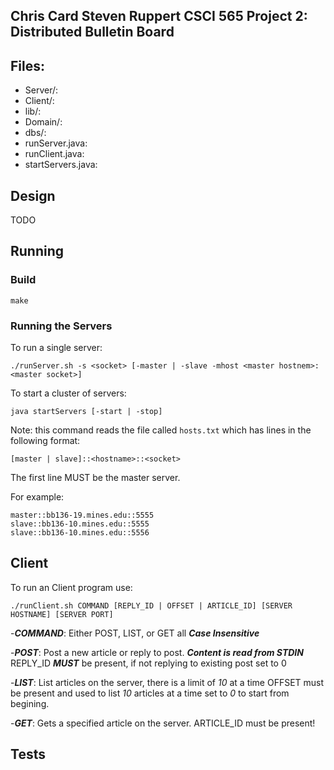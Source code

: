 Chris Card
Steven Ruppert
CSCI 565 Project 2: Distributed Bulletin Board
--------------------


## Files:

- Server/:
- Client/:
- lib/:
- Domain/:
- dbs/:
- runServer.java:
- runClient.java:
- startServers.java:

## Design

TODO

## Running

### Build

    make

### Running the Servers

To run a single server:

    ./runServer.sh -s <socket> [-master | -slave -mhost <master hostnem>:<master socket>]

To start a cluster of servers:

    java startServers [-start | -stop]

Note: this command reads the file called `hosts.txt` which has
lines in the following format:

    [master | slave]::<hostname>::<socket>

The first line MUST be the master server.

For example:

```
master::bb136-19.mines.edu::5555
slave::bb136-10.mines.edu::5555
slave::bb136-10.mines.edu::5556
```

## Client

To run an Client program use:

    ./runClient.sh COMMAND [REPLY_ID | OFFSET | ARTICLE_ID] [SERVER HOSTNAME] [SERVER PORT]

-***COMMAND***: Either POST, LIST, or GET all ***Case Insensitive***

-***POST***: Post a new article or reply to post. ***Content is read from STDIN***
       REPLY_ID ***MUST*** be present, if not replying to existing post set to 0

-***LIST***: List articles on the server, there is a limit of *10* at a time
        OFFSET must be present and used to list *10* articles at a time
        set to *0* to start from begining.

-***GET***: Gets a specified article on the server. ARTICLE_ID must be present!

## Tests


